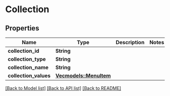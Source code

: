 # Collection

## Properties

Name | Type | Description | Notes
------------ | ------------- | ------------- | -------------
**collection_id** | **String** |  | 
**collection_type** | **String** |  | 
**collection_name** | **String** |  | 
**collection_values** | [**Vec<models::MenuItem>**](MenuItem.md) |  | 

[[Back to Model list]](../README.md#documentation-for-models) [[Back to API list]](../README.md#documentation-for-api-endpoints) [[Back to README]](../README.md)


